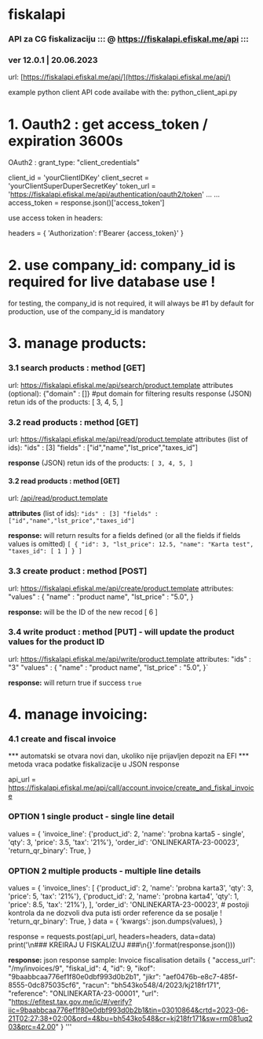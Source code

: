 # fiskalapi
### API za CG fiskalizaciju ::: @ https://fiskalapi.efiskal.me/api :::
### ver 12.0.1 | 20.06.2023


url: [https://fiskalapi.efiskal.me/api/](https://fiskalapi.efiskal.me/api/)

example python client API code availabe with the: python_client_api.py

# 1. Oauth2 : get access_token / expiration 3600s

OAuth2 : 
    grant_type: "client_credentials"


client_id = 'yourClientIDKey'
client_secret = 'yourClientSuperDuperSecretKey'
token_url = 'https://fiskalapi.efiskal.me/api/authentication/oauth2/token'
...
...
access_token = response.json()['access_token']

use access token in headers:

headers = {
    'Authorization': f'Bearer {access_token}'
}

# 2. use company_id: company_id is required for live database use !
for testing, the company_id is not required, it will always be #1 by default
for production, use of the company_id is mandatory

# 3. manage products:
### 3.1 search products : method \[GET\] 

url: https://fiskalapi.efiskal.me/api/search/product.template
attributes (optional): {"domain" : []} #put domain for filtering results
response (JSON) retun ids of the products:
[
    3,
    4,
    5,
]

### 3.2 read products : method \[GET\] 
url: https://fiskalapi.efiskal.me/api/read/product.template
attributes (list of ids): 
"ids" : [3]
"fields" : ["id","name","lst_price","taxes_id"]

**response** (JSON) retun ids of the products:
`[ 3, 4, 5, ]`


#### 3.2 read products : method \[GET\] 
url: [/api/read/product.template](https://fiskalapi.efiskal.me/api/read/product.template "/api/read/product.template")

**attributes** (list of ids): 
`"ids" : [3]
"fields" : ["id","name","lst_price","taxes_id"]`

**response:** will return results for a fields defined (or all the fields if fields values is omitted)
`[
    {
        "id": 3,
        "lst_price": 12.5,
        "name": "Karta test",
        "taxes_id": [
            1
        ]
    }
]`

### 3.3 create product : method \[POST\] 
url: https://fiskalapi.efiskal.me/api/create/product.template
attributes: "values" : {
    "name" : "product name", 
    "lst_price" : "5.0",
}

**response:** will be the ID of the new recod
[
    6
]

### 3.4 write product : method \[PUT\] - will update the product values for the product ID
url: https://fiskalapi.efiskal.me/api/write/product.template
attributes: 
"ids" : "3"
"values" : {
    "name" : "product name", 
    "lst_price" : "5.0",
}`

**response:** will return true if success
`true`


# 4. manage invoicing:
### 4.1 create and fiscal invoice
*** automatski se otvara novi dan, ukoliko nije prijavljen depozit na EFI 
*** metoda vraca podatke fiskalizacije u JSON response

api_url = https://fiskalapi.efiskal.me/api/call/account.invoice/create_and_fiskal_invoice

### OPTION 1 single product - single line detail
values = {
    'invoice_line': 
        {'product_id': 2, 'name': 'probna karta5 - single', 'qty': 3, 'price': 3.5, 'tax': '21%'},
    'order_id': 'ONLINEKARTA-23-00023',
    'return_qr_binary': True,
}
### OPTION 2 multiple products - multiple line details
values = {
    'invoice_lines': [
        {'product_id': 2, 'name': 'probna karta3', 'qty': 3, 'price': 5, 'tax': '21%'},
        {'product_id': 2, 'name': 'probna karta4', 'qty': 1, 'price': 8.5, 'tax': '21%'},
    ],
    'order_id': 'ONLINEKARTA-23-00023',         # postoji kontrola da ne dozvoli dva puta isti order reference da se posalje !
    'return_qr_binary': True,
}
data = {
    'kwargs': json.dumps(values),
}

response = requests.post(api_url, headers=headers, data=data)
print('\n### KREIRAJ U FISKALIZUJ ###\n{}'.format(response.json()))

**response:** json response sample: Invoice fiscalisation details
{
    "access_url": "/my/invoices/9",
    "fiskal_id": 4,
    "id": 9,
    "ikof": "9baabbcaa776ef1f80e0dbf993d0b2b1",
    "jikr": "aef0476b-e8c7-485f-8555-0dc875035cf6",
    "racun": "bh543ko548/4/2023/kj218fr171",
    "reference": "ONLINEKARTA-23-00001",
    "url": "https://efitest.tax.gov.me/ic/#/verify?iic=9baabbcaa776ef1f80e0dbf993d0b2b1&tin=03010864&crtd=2023-06-21T02:27:38+02:00&ord=4&bu=bh543ko548&cr=kj218fr171&sw=rm081uq203&prc=42.00"
}
'''

 
